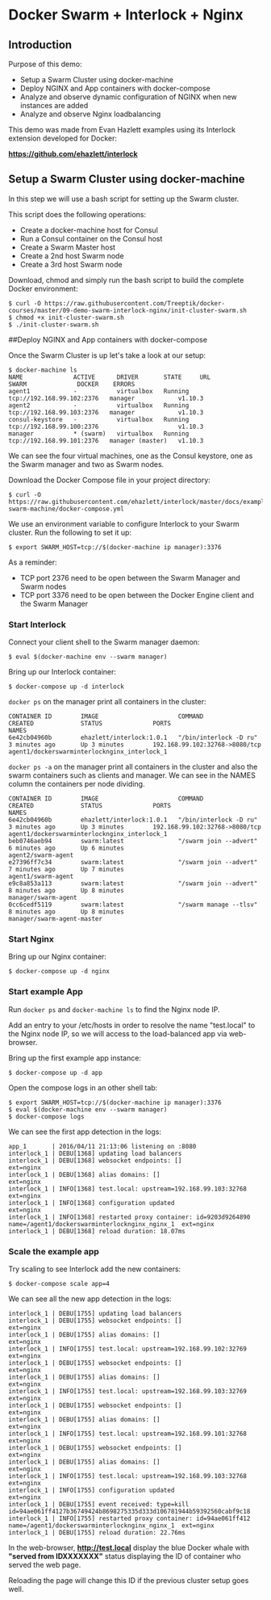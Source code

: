 # Docker Swarm + Interlock + Nginx

## Introduction

Purpose of this demo:

* Setup a Swarm Cluster using docker-machine
* Deploy NGINX and App containers with docker-compose
* Analyze and observe dynamic configuration of NGINX when new instances are added
* Analyze and observe Nginx loadbalancing

This demo was made from Evan Hazlett examples using its Interlock extension developed for Docker:

**https://github.com/ehazlett/interlock**

## Setup a Swarm Cluster using docker-machine

In this step we will use a bash script for setting up the Swarm cluster.

This script does the following operations:

- Create a docker-machine host for Consul
- Run a Consul container on the Consul host
- Create a Swarm Master host
- Create a 2nd host Swarm node
- Create a 3rd host Swarm node


Download, chmod and simply run the bash script to build the complete Docker environment:

```{r, engine='bash', count_lines}
$ curl -O https://raw.githubusercontent.com/Treeptik/docker-courses/master/09-demo-swarm-interlock-nginx/init-cluster-swarm.sh
$ chmod +x init-cluster-swarm.sh
$ ./init-cluster-swarm.sh
```
##Deploy NGINX and App containers with docker-compose

Once the Swarm Cluster is up let's take a look at our setup:

```{r, engine='bash', count_lines}
$ docker-machine ls
NAME              ACTIVE      DRIVER       STATE     URL                         SWARM              DOCKER    ERRORS
agent1            -           virtualbox   Running   tcp://192.168.99.102:2376   manager            v1.10.3   
agent2            -           virtualbox   Running   tcp://192.168.99.103:2376   manager            v1.10.3   
consul-keystore   -           virtualbox   Running   tcp://192.168.99.100:2376                      v1.10.3   
manager           * (swarm)   virtualbox   Running   tcp://192.168.99.101:2376   manager (master)   v1.10.3
```

We can see the four virtual machines, one as the Consul keystore, one as the Swarm manager and two as Swarm nodes.

Download the Docker Compose file in your project directory:

```{r, engine='bash', count_lines}
$ curl -O https://raw.githubusercontent.com/ehazlett/interlock/master/docs/examples/nginx-swarm-machine/docker-compose.yml
```
We use an environment variable to configure Interlock to your Swarm cluster. Run the following to set it up:

```{r, engine='bash', count_lines}
$ export SWARM_HOST=tcp://$(docker-machine ip manager):3376
```

As a reminder:

- TCP port 2376 need to be open between the Swarm Manager and Swarm nodes
- TCP port 3376 need to be open between the Docker Engine client and the Swarm Manager


### Start Interlock

Connect your client shell to the Swarm manager daemon:

```{r, engine='bash', count_lines}
$ eval $(docker-machine env --swarm manager)
```

Bring up our Interlock container:

```{r, engine='bash', count_lines}
$ docker-compose up -d interlock
```

```docker ps``` on the manager print all containers in the cluster:

```
CONTAINER ID        IMAGE                      COMMAND                  CREATED             STATUS              PORTS                            NAMES
6e42cb04960b        ehazlett/interlock:1.0.1   "/bin/interlock -D ru"   3 minutes ago       Up 3 minutes        192.168.99.102:32768->8080/tcp   agent1/dockerswarminterlocknginx_interlock_1
```
```docker ps -a``` on the manager print all containers in the cluster and also the swarm containers such as clients and manager. We can see in the NAMES column the  containers per node dividing.

```
CONTAINER ID        IMAGE                      COMMAND                  CREATED             STATUS              PORTS                            NAMES
6e42cb04960b        ehazlett/interlock:1.0.1   "/bin/interlock -D ru"   3 minutes ago       Up 3 minutes        192.168.99.102:32768->8080/tcp   agent1/dockerswarminterlocknginx_interlock_1
beb0746aeb94        swarm:latest               "/swarm join --advert"   6 minutes ago       Up 6 minutes                                         agent2/swarm-agent
e27396ff7c34        swarm:latest               "/swarm join --advert"   7 minutes ago       Up 7 minutes                                         agent1/swarm-agent
e9c8a853a113        swarm:latest               "/swarm join --advert"   8 minutes ago       Up 8 minutes                                         manager/swarm-agent
0cc6cedf5119        swarm:latest               "/swarm manage --tlsv"   8 minutes ago       Up 8 minutes                                         manager/swarm-agent-master
```

### Start Nginx

Bring up our Nginx container:

```{r, engine='bash', count_lines}
$ docker-compose up -d nginx
```

### Start example App

Run ```docker ps``` and ```docker-machine ls``` to find the Nginx node IP.

Add an entry to your /etc/hosts in order to resolve the name "test.local" to the Nginx node IP, so we will access to the load-balanced app via web-browser.

Bring up the first example app instance:

```{r, engine='bash', count_lines}
$ docker-compose up -d app
```
Open the compose logs in an other shell tab:

```{r, engine='bash', count_lines}
$ export SWARM_HOST=tcp://$(docker-machine ip manager):3376
$ eval $(docker-machine env --swarm manager)
$ docker-compose logs
```
We can see the first app detection in the logs:

```
app_1       | 2016/04/11 21:13:06 listening on :8080
interlock_1 | DEBU[1368] updating load balancers                      
interlock_1 | DEBU[1368] websocket endpoints: []                       ext=nginx
interlock_1 | DEBU[1368] alias domains: []                             ext=nginx
interlock_1 | INFO[1368] test.local: upstream=192.168.99.103:32768     ext=nginx
interlock_1 | INFO[1368] configuration updated                         ext=nginx
interlock_1 | INFO[1368] restarted proxy container: id=9203d9264890 name=/agent1/dockerswarminterlocknginx_nginx_1  ext=nginx
interlock_1 | DEBU[1368] reload duration: 18.07ms                     
```

### Scale the example app

Try scaling to see Interlock add the new containers:

```{r, engine='bash', count_lines}
$ docker-compose scale app=4
```
We can see all the new app detection in the logs:

```
interlock_1 | DEBU[1755] updating load balancers                      
interlock_1 | DEBU[1755] websocket endpoints: []                       ext=nginx
interlock_1 | DEBU[1755] alias domains: []                             ext=nginx
interlock_1 | INFO[1755] test.local: upstream=192.168.99.102:32769     ext=nginx
interlock_1 | DEBU[1755] websocket endpoints: []                       ext=nginx
interlock_1 | DEBU[1755] alias domains: []                             ext=nginx
interlock_1 | INFO[1755] test.local: upstream=192.168.99.103:32769     ext=nginx
interlock_1 | DEBU[1755] websocket endpoints: []                       ext=nginx
interlock_1 | DEBU[1755] alias domains: []                             ext=nginx
interlock_1 | INFO[1755] test.local: upstream=192.168.99.101:32768     ext=nginx
interlock_1 | DEBU[1755] websocket endpoints: []                       ext=nginx
interlock_1 | DEBU[1755] alias domains: []                             ext=nginx
interlock_1 | INFO[1755] test.local: upstream=192.168.99.103:32768     ext=nginx
interlock_1 | INFO[1755] configuration updated                         ext=nginx
interlock_1 | DEBU[1755] event received: type=kill id=94ae061ff4127b36749424b8698275335d333d106781944b59392560cabf9c18 
interlock_1 | INFO[1755] restarted proxy container: id=94ae061ff412 name=/agent1/dockerswarminterlocknginx_nginx_1  ext=nginx
interlock_1 | DEBU[1755] reload duration: 22.76ms                     
```
In the web-browser, **http://test.local** display the blue Docker whale with **"served from IDXXXXXXX"** status displaying the ID of container who served the web page.

Reloading the page will change this ID if the previous cluster setup goes well.